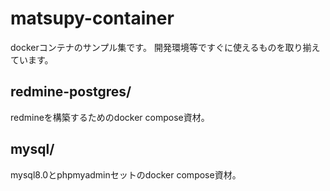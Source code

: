 # matsupy-container

dockerコンテナのサンプル集です。
開発環境等ですぐに使えるものを取り揃えています。

## redmine-postgres/

redmineを構築するためのdocker compose資材。

## mysql/

mysql8.0とphpmyadminセットのdocker compose資材。

